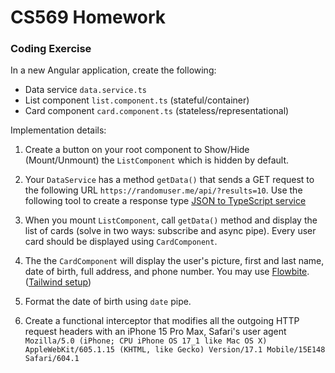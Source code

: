 # CS569 Homework 
### Coding Exercise
In a new Angular application, create the following:  
  
  * Data service `data.service.ts`
  * List component `list.component.ts` (stateful/container)
  * Card component `card.component.ts` (stateless/representational)
  
Implementation details:  
1. Create a button on your root component to Show/Hide (Mount/Unmount) the `ListComponent` which is hidden by default. 
2. Your `DataService` has a method `getData()` that sends a GET request to the following URL `https://randomuser.me/api/?results=10`. Use the following tool to create a response type [JSON to TypeScript service](https://transform.tools/json-to-typescript)
  
3. When you mount `ListComponent`, call `getData()` method and display the list of cards (solve in two ways: subscribe and async pipe). Every user card should be displayed using `CardComponent`. 
4. The the `CardComponent` will display the user's picture, first and last name, date of birth, full address, and phone number. You may use [Flowbite](https://flowbite.com/docs/components/card/). ([Tailwind setup](https://flowbite.com/docs/getting-started/angular/))

5. Format the date of birth using `date` pipe.
6. Create a functional interceptor that modifies all the outgoing HTTP request headers with an iPhone 15 Pro Max, Safari's user agent `Mozilla/5.0 (iPhone; CPU iPhone OS 17_1 like Mac OS X) AppleWebKit/605.1.15 (KHTML, like Gecko) Version/17.1 Mobile/15E148 Safari/604.1`
